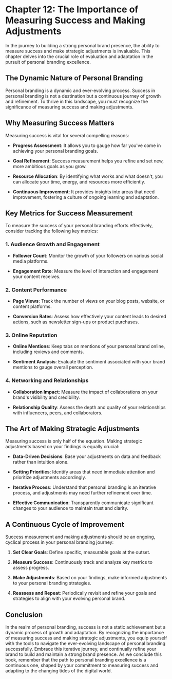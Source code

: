 Chapter 12: The Importance of Measuring Success and Making Adjustments
======================================================================

In the journey to building a strong personal brand presence, the ability to measure success and make strategic adjustments is invaluable. This chapter delves into the crucial role of evaluation and adaptation in the pursuit of personal branding excellence.

The Dynamic Nature of Personal Branding
---------------------------------------

Personal branding is a dynamic and ever-evolving process. Success in personal branding is not a destination but a continuous journey of growth and refinement. To thrive in this landscape, you must recognize the significance of measuring success and making adjustments.

Why Measuring Success Matters
-----------------------------

Measuring success is vital for several compelling reasons:

* **Progress Assessment**: It allows you to gauge how far you've come in achieving your personal branding goals.

* **Goal Refinement**: Success measurement helps you refine and set new, more ambitious goals as you grow.

* **Resource Allocation**: By identifying what works and what doesn't, you can allocate your time, energy, and resources more efficiently.

* **Continuous Improvement**: It provides insights into areas that need improvement, fostering a culture of ongoing learning and adaptation.

Key Metrics for Success Measurement
-----------------------------------

To measure the success of your personal branding efforts effectively, consider tracking the following key metrics:

### 1. **Audience Growth and Engagement**

* **Follower Count**: Monitor the growth of your followers on various social media platforms.

* **Engagement Rate**: Measure the level of interaction and engagement your content receives.

### 2. **Content Performance**

* **Page Views**: Track the number of views on your blog posts, website, or content platforms.

* **Conversion Rates**: Assess how effectively your content leads to desired actions, such as newsletter sign-ups or product purchases.

### 3. **Online Reputation**

* **Online Mentions**: Keep tabs on mentions of your personal brand online, including reviews and comments.

* **Sentiment Analysis**: Evaluate the sentiment associated with your brand mentions to gauge overall perception.

### 4. **Networking and Relationships**

* **Collaboration Impact**: Measure the impact of collaborations on your brand's visibility and credibility.

* **Relationship Quality**: Assess the depth and quality of your relationships with influencers, peers, and collaborators.

The Art of Making Strategic Adjustments
---------------------------------------

Measuring success is only half of the equation. Making strategic adjustments based on your findings is equally crucial:

* **Data-Driven Decisions**: Base your adjustments on data and feedback rather than intuition alone.

* **Setting Priorities**: Identify areas that need immediate attention and prioritize adjustments accordingly.

* **Iterative Process**: Understand that personal branding is an iterative process, and adjustments may need further refinement over time.

* **Effective Communication**: Transparently communicate significant changes to your audience to maintain trust and clarity.

A Continuous Cycle of Improvement
---------------------------------

Success measurement and making adjustments should be an ongoing, cyclical process in your personal branding journey:

1. **Set Clear Goals**: Define specific, measurable goals at the outset.

2. **Measure Success**: Continuously track and analyze key metrics to assess progress.

3. **Make Adjustments**: Based on your findings, make informed adjustments to your personal branding strategies.

4. **Reassess and Repeat**: Periodically revisit and refine your goals and strategies to align with your evolving personal brand.

Conclusion
----------

In the realm of personal branding, success is not a static achievement but a dynamic process of growth and adaptation. By recognizing the importance of measuring success and making strategic adjustments, you equip yourself with the tools to navigate the ever-evolving landscape of personal branding successfully. Embrace this iterative journey, and continually refine your brand to build and maintain a strong brand presence. As we conclude this book, remember that the path to personal branding excellence is a continuous one, shaped by your commitment to measuring success and adapting to the changing tides of the digital world.
